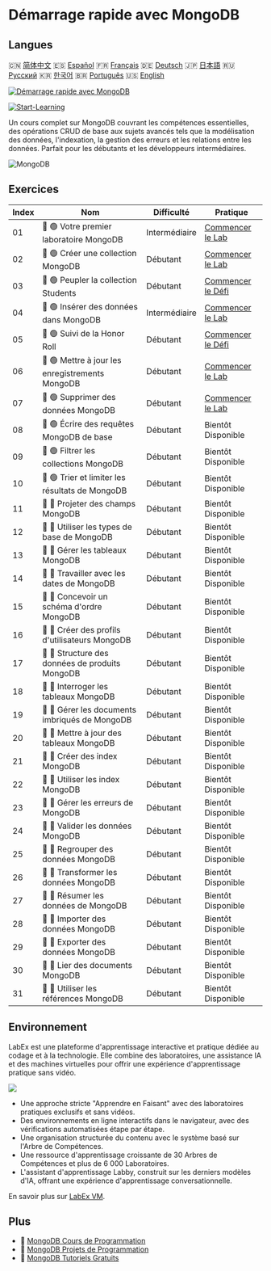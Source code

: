 # Démarrage rapide avec MongoDB

## Langues

🇨🇳 [简体中文](README_zh.md) 🇪🇸 [Español](README_es.md) 🇫🇷 [Français](README_fr.md) 🇩🇪 [Deutsch](README_de.md) 🇯🇵 [日本語](README_ja.md) 🇷🇺 [Русский](README_ru.md) 🇰🇷 [한국어](README_ko.md) 🇧🇷 [Português](README_pt.md) 🇺🇸 [English](README.md) 

[![Démarrage rapide avec MongoDB](https://cover-creator.labex.io/quick-start-with-mongodb.png?lang=fr)](https://labex.io/fr/courses/quick-start-with-mongodb)

[![Start-Learning](https://img.shields.io/badge/Start-Learning-whitesmoke?style=for-the-badge)](https://labex.io/fr/courses/quick-start-with-mongodb)

Un cours complet sur MongoDB couvrant les compétences essentielles, des opérations CRUD de base aux sujets avancés tels que la modélisation des données, l'indexation, la gestion des erreurs et les relations entre les données. Parfait pour les débutants et les développeurs intermédiaires.

![MongoDB](https://img.shields.io/badge/MongoDB-whitesmoke?style=for-the-badge&logo=mongodb)


## Exercices

|   Index | Nom                                             | Difficulté    | Pratique                                                                                                                      |
|---------|-------------------------------------------------|---------------|-------------------------------------------------------------------------------------------------------------------------------|
|      01 | 📖 🟢 Votre premier laboratoire MongoDB         | Intermédiaire | <a target='_blank' href='https://labex.io/fr/tutorials/mongodb-your-first-mongodb-lab-420660'>Commencer le Lab</a>            |
|      02 | 📖 🟢 Créer une collection MongoDB              | Débutant      | <a target='_blank' href='https://labex.io/fr/tutorials/mongodb-create-mongodb-collection-420695'>Commencer le Lab</a>         |
|      03 | 🎯 🟢 Peupler la collection Students            | Débutant      | <a target='_blank' href='https://labex.io/fr/tutorials/mongodb-populate-the-students-collection-425481'>Commencer le Défi</a> |
|      04 | 📖 🟢 Insérer des données dans MongoDB          | Intermédiaire | <a target='_blank' href='https://labex.io/fr/tutorials/mongodb-insert-data-in-mongodb-420696'>Commencer le Lab</a>            |
|      05 | 🎯 🟢 Suivi de la Honor Roll                    | Débutant      | <a target='_blank' href='https://labex.io/fr/tutorials/mongodb-honor-roll-tracker-425476'>Commencer le Défi</a>               |
|      06 | 📖 🟢 Mettre à jour les enregistrements MongoDB | Débutant      | <a target='_blank' href='https://labex.io/fr/tutorials/mongodb-update-mongodb-records-420823'>Commencer le Lab</a>            |
|      07 | 📖 🟢 Supprimer des données MongoDB             | Débutant      | <a target='_blank' href='https://labex.io/fr/tutorials/mongodb-delete-mongodb-data-420822'>Commencer le Lab</a>               |
|      08 | 📖 🟢 Écrire des requêtes MongoDB de base       | Débutant      | Bientôt Disponible                                                                                                            |
|      09 | 📖 🟢 Filtrer les collections MongoDB           | Débutant      | Bientôt Disponible                                                                                                            |
|      10 | 📖 🟢 Trier et limiter les résultats de MongoDB | Débutant      | Bientôt Disponible                                                                                                            |
|      11 | 📖 🔵 Projeter des champs MongoDB               | Débutant      | Bientôt Disponible                                                                                                            |
|      12 | 📖 🔵 Utiliser les types de base de MongoDB     | Débutant      | Bientôt Disponible                                                                                                            |
|      13 | 📖 🔵 Gérer les tableaux MongoDB                | Débutant      | Bientôt Disponible                                                                                                            |
|      14 | 📖 🔵 Travailler avec les dates de MongoDB      | Débutant      | Bientôt Disponible                                                                                                            |
|      15 | 📖 🔵 Concevoir un schéma d'ordre MongoDB       | Débutant      | Bientôt Disponible                                                                                                            |
|      16 | 📖 🔵 Créer des profils d'utilisateurs MongoDB  | Débutant      | Bientôt Disponible                                                                                                            |
|      17 | 📖 🔵 Structure des données de produits MongoDB | Débutant      | Bientôt Disponible                                                                                                            |
|      18 | 📖 🔵 Interroger les tableaux MongoDB           | Débutant      | Bientôt Disponible                                                                                                            |
|      19 | 📖 🔵 Gérer les documents imbriqués de MongoDB  | Débutant      | Bientôt Disponible                                                                                                            |
|      20 | 📖 🔵 Mettre à jour des tableaux MongoDB        | Débutant      | Bientôt Disponible                                                                                                            |
|      21 | 📖 🔵 Créer des index MongoDB                   | Débutant      | Bientôt Disponible                                                                                                            |
|      22 | 📖 🔵 Utiliser les index MongoDB                | Débutant      | Bientôt Disponible                                                                                                            |
|      23 | 📖 🔵 Gérer les erreurs de MongoDB              | Débutant      | Bientôt Disponible                                                                                                            |
|      24 | 📖 🔵 Valider les données MongoDB               | Débutant      | Bientôt Disponible                                                                                                            |
|      25 | 📖 🔵 Regrouper des données MongoDB             | Débutant      | Bientôt Disponible                                                                                                            |
|      26 | 📖 🔵 Transformer les données MongoDB           | Débutant      | Bientôt Disponible                                                                                                            |
|      27 | 📖 🔵 Résumer les données de MongoDB            | Débutant      | Bientôt Disponible                                                                                                            |
|      28 | 📖 🔵 Importer des données MongoDB              | Débutant      | Bientôt Disponible                                                                                                            |
|      29 | 📖 🔵 Exporter des données MongoDB              | Débutant      | Bientôt Disponible                                                                                                            |
|      30 | 📖 🔵 Lier des documents MongoDB                | Débutant      | Bientôt Disponible                                                                                                            |
|      31 | 📖 🔵 Utiliser les références MongoDB           | Débutant      | Bientôt Disponible                                                                                                            |

## Environnement

LabEx est une plateforme d'apprentissage interactive et pratique dédiée au codage et à la technologie. Elle combine des laboratoires, une assistance IA et des machines virtuelles pour offrir une expérience d'apprentissage pratique sans vidéo.

![](https://tutorial-screenshot.getvm.io/images/vm-1725247253.png)

- Une approche stricte "Apprendre en Faisant" avec des laboratoires pratiques exclusifs et sans vidéos.
- Des environnements en ligne interactifs dans le navigateur, avec des vérifications automatisées étape par étape.
- Une organisation structurée du contenu avec le système basé sur l'Arbre de Compétences.
- Une ressource d'apprentissage croissante de 30 Arbres de Compétences et plus de 6 000 Laboratoires.
- L'assistant d'apprentissage Labby, construit sur les derniers modèles d'IA, offrant une expérience d'apprentissage conversationnelle.

En savoir plus sur [LabEx VM](https://support.labex.io/using-labex/virtual-machine).

## Plus

- 🔗 [MongoDB Cours de Programmation](https://github.com/labex-labs/awesome-programming-courses)
- 🔗 [MongoDB Projets de Programmation](https://github.com/labex-labs/awesome-programming-projects)
- 🔗 [MongoDB Tutoriels Gratuits](https://github.com/labex-labs/mongodb-free-tutorials)

